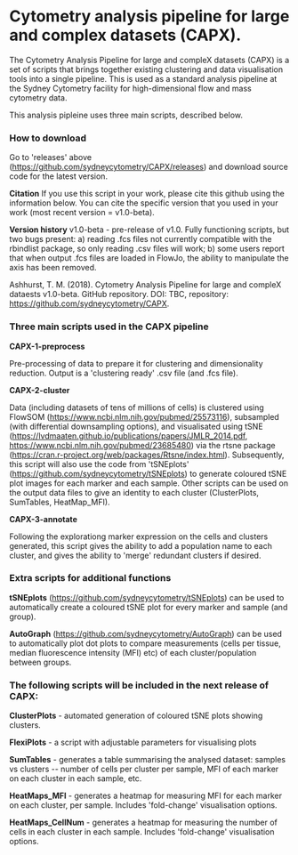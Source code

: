 # Cytometry analysis pipeline for large and complex datasets (CAPX).


The Cytometry Analysis Pipeline for large and compleX datasets (CAPX) is a set of scripts that brings together existing clustering and data visualisation tools into a single pipeline. This is used as a standard analysis pipeline at the Sydney Cytometry facility for high-dimensional flow and mass cytometry data. 

This analysis pipleine uses three main scripts, described below. 


### How to download ### 

Go to 'releases' above (https://github.com/sydneycytometry/CAPX/releases) and download source code for the latest version.

**Citation**
If you use this script in your work, please cite this github using the information below. You can cite the specific version that you used in your work (most recent version = v1.0-beta).

**Version history**
v1.0-beta - pre-release of v1.0. Fully functioning scripts, but two bugs present: a) reading .fcs files not currently compatible with the rbindlist package, so only reading .csv files will work; b) some users report that when output .fcs files are loaded in FlowJo, the ability to manipulate the axis has been removed.

Ashhurst, T. M. (2018). Cytometry Analysis Pipeline for large and compleX dataests v1.0-beta. GitHub repository. DOI: TBC, repository: https://github.com/sydneycytometry/CAPX.



### Three main scripts used in the CAPX pipeline


**CAPX-1-preprocess**

Pre-processing of data to prepare it for clustering and dimensionality reduction. Output is a 'clustering ready' .csv file (and .fcs file).



**CAPX-2-cluster**

Data (including datasets of tens of millions of cells) is clustered using FlowSOM (https://www.ncbi.nlm.nih.gov/pubmed/25573116), subsampled (with differential downsampling options), and visualisated using tSNE (https://lvdmaaten.github.io/publications/papers/JMLR_2014.pdf, https://www.ncbi.nlm.nih.gov/pubmed/23685480) via the rtsne package (https://cran.r-project.org/web/packages/Rtsne/index.html). Subsequently, this script will also use the code from 'tSNEplots' (https://github.com/sydneycytometry/tSNEplots) to generate coloured tSNE plot images for each marker and each sample. Other scripts can be used on the output data files to give an identity to each cluster (ClusterPlots, SumTables, HeatMap_MFI).



**CAPX-3-annotate**

Following the explorationg marker expression on the cells and clusters generated, this script gives the ability to add a population name to each cluster, and gives the ability to 'merge' redundant clusters if desired.



### Extra scripts for additional functions


**tSNEplots** (https://github.com/sydneycytometry/tSNEplots) can be used to automatically create a coloured tSNE plot for every marker and sample (and group).


**AutoGraph** (https://github.com/sydneycytometry/AutoGraph) can be used to automatically plot dot plots to compare measurements (cells per tissue, median fluorescence intensity (MFI) etc) of each cluster/population between groups.


### The following scripts will be included in the next release of CAPX:


**ClusterPlots** - automated generation of coloured tSNE plots showing clusters.  


**FlexiPlots** - a script with adjustable parameters for visualising plots

**SumTables** - generates a table summarising the analysed dataset: samples vs clusters -- number of cells per cluster per sample, MFI of each marker on each cluster in each sample, etc.


**HeatMaps_MFI** - generates a heatmap for measuring MFI for each marker on each cluster, per sample. Includes 'fold-change' visualisation options.


**HeatMaps_CellNum** - generates a heatmap for measuring the number of cells in each cluster in each sample. Includes 'fold-change' visualisation options.



